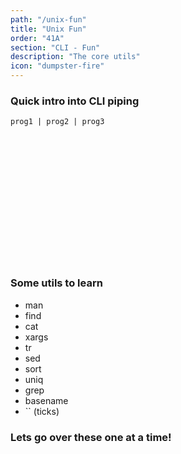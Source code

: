 ```yaml
---
path: "/unix-fun"
title: "Unix Fun"
order: "41A"
section: "CLI - Fun"
description: "The core utils"
icon: "dumpster-fire"
---
```


### Quick intro into CLI piping
`prog1 | prog2 | prog3`

<br />
<br />
<br />
<br />
<br />
<br />
<br />
<br />
<br />
<br />
<br />
<br />

### Some utils to learn
* man
* find
* cat
* xargs
* tr
* sed
* sort
* uniq
* grep
* basename
* \`\` (ticks)

### Lets go over these one at a time!

<br />
<br />
<br />
<br />
<br />
<br />
<br />
<br />
<br />
<br />
<br />
<br />

